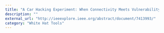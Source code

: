 ```yaml
---
title: "A Car Hacking Experiment: When Connectivity Meets Vulnerability"
description: ""
external_url: "http://ieeexplore.ieee.org/abstract/document/7413993/"
category: "White Hat Tools"
---
```

